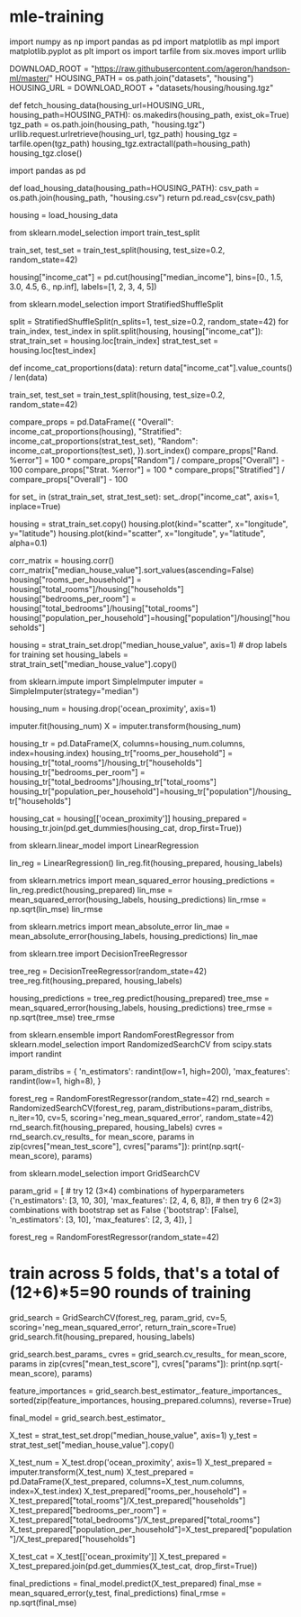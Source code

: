 # mle-training
import numpy as np
import pandas as pd
import matplotlib as mpl
import matplotlib.pyplot as plt
import os
import tarfile
from six.moves import urllib


DOWNLOAD_ROOT = "https://raw.githubusercontent.com/ageron/handson-ml/master/"
HOUSING_PATH = os.path.join("datasets", "housing")
HOUSING_URL = DOWNLOAD_ROOT + "datasets/housing/housing.tgz"

def fetch_housing_data(housing_url=HOUSING_URL, housing_path=HOUSING_PATH):
    os.makedirs(housing_path, exist_ok=True)
    tgz_path = os.path.join(housing_path, "housing.tgz")
    urllib.request.urlretrieve(housing_url, tgz_path)
    housing_tgz = tarfile.open(tgz_path)
    housing_tgz.extractall(path=housing_path)
    housing_tgz.close()

import pandas as pd

def load_housing_data(housing_path=HOUSING_PATH):
    csv_path = os.path.join(housing_path, "housing.csv")
    return pd.read_csv(csv_path)

housing = load_housing_data

from sklearn.model_selection import train_test_split

train_set, test_set = train_test_split(housing, test_size=0.2, random_state=42)

housing["income_cat"] = pd.cut(housing["median_income"],
                               bins=[0., 1.5, 3.0, 4.5, 6., np.inf],
                               labels=[1, 2, 3, 4, 5])

from sklearn.model_selection import StratifiedShuffleSplit

split = StratifiedShuffleSplit(n_splits=1, test_size=0.2, random_state=42)
for train_index, test_index in split.split(housing, housing["income_cat"]):
    strat_train_set = housing.loc[train_index]
    strat_test_set = housing.loc[test_index]


def income_cat_proportions(data):
    return data["income_cat"].value_counts() / len(data)

train_set, test_set = train_test_split(housing, test_size=0.2, random_state=42)

compare_props = pd.DataFrame({
    "Overall": income_cat_proportions(housing),
    "Stratified": income_cat_proportions(strat_test_set),
    "Random": income_cat_proportions(test_set),
}).sort_index()
compare_props["Rand. %error"] = 100 * compare_props["Random"] / compare_props["Overall"] - 100
compare_props["Strat. %error"] = 100 * compare_props["Stratified"] / compare_props["Overall"] - 100

for set_ in (strat_train_set, strat_test_set):
    set_.drop("income_cat", axis=1, inplace=True)

housing = strat_train_set.copy()
housing.plot(kind="scatter", x="longitude", y="latitude")
housing.plot(kind="scatter", x="longitude", y="latitude", alpha=0.1)

corr_matrix = housing.corr()
corr_matrix["median_house_value"].sort_values(ascending=False)
housing["rooms_per_household"] = housing["total_rooms"]/housing["households"]
housing["bedrooms_per_room"] = housing["total_bedrooms"]/housing["total_rooms"]
housing["population_per_household"]=housing["population"]/housing["households"]

housing = strat_train_set.drop("median_house_value", axis=1) # drop labels for training set
housing_labels = strat_train_set["median_house_value"].copy()

from sklearn.impute import SimpleImputer
imputer = SimpleImputer(strategy="median")

housing_num = housing.drop('ocean_proximity', axis=1)

imputer.fit(housing_num)
X = imputer.transform(housing_num)

housing_tr = pd.DataFrame(X, columns=housing_num.columns,
                          index=housing.index)
housing_tr["rooms_per_household"] = housing_tr["total_rooms"]/housing_tr["households"]
housing_tr["bedrooms_per_room"] = housing_tr["total_bedrooms"]/housing_tr["total_rooms"]
housing_tr["population_per_household"]=housing_tr["population"]/housing_tr["households"]

housing_cat = housing[['ocean_proximity']]
housing_prepared = housing_tr.join(pd.get_dummies(housing_cat, drop_first=True))

from sklearn.linear_model import LinearRegression

lin_reg = LinearRegression()
lin_reg.fit(housing_prepared, housing_labels)

from sklearn.metrics import mean_squared_error
housing_predictions = lin_reg.predict(housing_prepared)
lin_mse = mean_squared_error(housing_labels, housing_predictions)
lin_rmse = np.sqrt(lin_mse)
lin_rmse


from sklearn.metrics import mean_absolute_error
lin_mae = mean_absolute_error(housing_labels, housing_predictions)
lin_mae


from sklearn.tree import DecisionTreeRegressor

tree_reg = DecisionTreeRegressor(random_state=42)
tree_reg.fit(housing_prepared, housing_labels)

housing_predictions = tree_reg.predict(housing_prepared)
tree_mse = mean_squared_error(housing_labels, housing_predictions)
tree_rmse = np.sqrt(tree_mse)
tree_rmse


from sklearn.ensemble import RandomForestRegressor
from sklearn.model_selection import RandomizedSearchCV
from scipy.stats import randint

param_distribs = {
        'n_estimators': randint(low=1, high=200),
        'max_features': randint(low=1, high=8),
    }

forest_reg = RandomForestRegressor(random_state=42)
rnd_search = RandomizedSearchCV(forest_reg, param_distributions=param_distribs,
                                n_iter=10, cv=5, scoring='neg_mean_squared_error', random_state=42)
rnd_search.fit(housing_prepared, housing_labels)
cvres = rnd_search.cv_results_
for mean_score, params in zip(cvres["mean_test_score"], cvres["params"]):
    print(np.sqrt(-mean_score), params)


from sklearn.model_selection import GridSearchCV

param_grid = [
    # try 12 (3×4) combinations of hyperparameters
    {'n_estimators': [3, 10, 30], 'max_features': [2, 4, 6, 8]},
    # then try 6 (2×3) combinations with bootstrap set as False
    {'bootstrap': [False], 'n_estimators': [3, 10], 'max_features': [2, 3, 4]},
  ]

forest_reg = RandomForestRegressor(random_state=42)
# train across 5 folds, that's a total of (12+6)*5=90 rounds of training 
grid_search = GridSearchCV(forest_reg, param_grid, cv=5,
                           scoring='neg_mean_squared_error', return_train_score=True)
grid_search.fit(housing_prepared, housing_labels)

grid_search.best_params_
cvres = grid_search.cv_results_
for mean_score, params in zip(cvres["mean_test_score"], cvres["params"]):
    print(np.sqrt(-mean_score), params)

feature_importances = grid_search.best_estimator_.feature_importances_
sorted(zip(feature_importances, housing_prepared.columns), reverse=True)


final_model = grid_search.best_estimator_

X_test = strat_test_set.drop("median_house_value", axis=1)
y_test = strat_test_set["median_house_value"].copy()

X_test_num = X_test.drop('ocean_proximity', axis=1)
X_test_prepared = imputer.transform(X_test_num)
X_test_prepared = pd.DataFrame(X_test_prepared, columns=X_test_num.columns,
                          index=X_test.index)
X_test_prepared["rooms_per_household"] = X_test_prepared["total_rooms"]/X_test_prepared["households"]
X_test_prepared["bedrooms_per_room"] = X_test_prepared["total_bedrooms"]/X_test_prepared["total_rooms"]
X_test_prepared["population_per_household"]=X_test_prepared["population"]/X_test_prepared["households"]

X_test_cat = X_test[['ocean_proximity']]
X_test_prepared = X_test_prepared.join(pd.get_dummies(X_test_cat, drop_first=True))


final_predictions = final_model.predict(X_test_prepared)
final_mse = mean_squared_error(y_test, final_predictions)
final_rmse = np.sqrt(final_mse)
